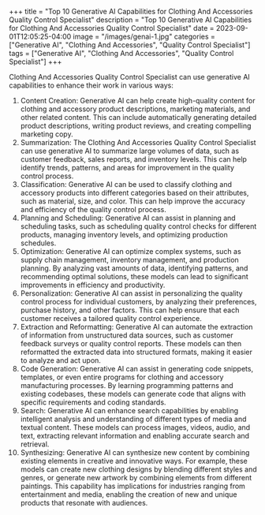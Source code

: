 +++
title = "Top 10 Generative AI Capabilities for Clothing And Accessories Quality Control Specialist"
description = "Top 10 Generative AI Capabilities for Clothing And Accessories Quality Control Specialist"
date = 2023-09-01T12:05:25-04:00
image = "/images/genai-1.jpg"
categories = ["Generative AI", "Clothing And Accessories", "Quality Control Specialist"]
tags = ["Generative AI", "Clothing And Accessories", "Quality Control Specialist"]
+++

Clothing And Accessories Quality Control Specialist can use generative AI capabilities to enhance their work in various ways:

1. Content Creation: Generative AI can help create high-quality content for clothing and accessory product descriptions, marketing materials, and other related content. This can include automatically generating detailed product descriptions, writing product reviews, and creating compelling marketing copy.
2. Summarization: The Clothing And Accessories Quality Control Specialist can use generative AI to summarize large volumes of data, such as customer feedback, sales reports, and inventory levels. This can help identify trends, patterns, and areas for improvement in the quality control process.
3. Classification: Generative AI can be used to classify clothing and accessory products into different categories based on their attributes, such as material, size, and color. This can help improve the accuracy and efficiency of the quality control process.
4. Planning and Scheduling: Generative AI can assist in planning and scheduling tasks, such as scheduling quality control checks for different products, managing inventory levels, and optimizing production schedules.
5. Optimization: Generative AI can optimize complex systems, such as supply chain management, inventory management, and production planning. By analyzing vast amounts of data, identifying patterns, and recommending optimal solutions, these models can lead to significant improvements in efficiency and productivity.
6. Personalization: Generative AI can assist in personalizing the quality control process for individual customers, by analyzing their preferences, purchase history, and other factors. This can help ensure that each customer receives a tailored quality control experience.
7. Extraction and Reformatting: Generative AI can automate the extraction of information from unstructured data sources, such as customer feedback surveys or quality control reports. These models can then reformatted the extracted data into structured formats, making it easier to analyze and act upon.
8. Code Generation: Generative AI can assist in generating code snippets, templates, or even entire programs for clothing and accessory manufacturing processes. By learning programming patterns and existing codebases, these models can generate code that aligns with specific requirements and coding standards.
9. Search: Generative AI can enhance search capabilities by enabling intelligent analysis and understanding of different types of media and textual content. These models can process images, videos, audio, and text, extracting relevant information and enabling accurate search and retrieval.
10. Synthesizing: Generative AI can synthesize new content by combining existing elements in creative and innovative ways. For example, these models can create new clothing designs by blending different styles and genres, or generate new artwork by combining elements from different paintings. This capability has implications for industries ranging from entertainment and media, enabling the creation of new and unique products that resonate with audiences.